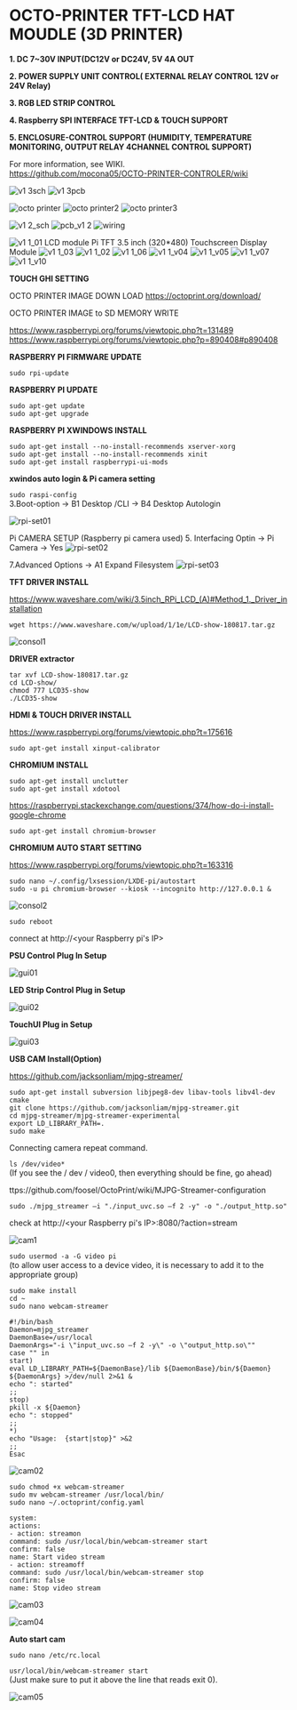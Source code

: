 # OCTO-PRINTER TFT-LCD HAT MOUDLE (3D PRINTER)


**1. DC 7~30V INPUT(DC12V or DC24V, 5V 4A OUT**

**2. POWER SUPPLY UNIT CONTROL( EXTERNAL RELAY CONTROL 12V or 24V Relay)**

**3. RGB LED STRIP CONTROL**

**4. Raspberry SPI INTERFACE TFT-LCD & TOUCH SUPPORT**

**5. ENCLOSURE-CONTROL SUPPORT (HUMIDITY, TEMPERATURE MONITORING, OUTPUT RELAY 4CHANNEL CONTROL SUPPORT)**

For more information, see WIKI.<br>
https://github.com/mocona05/OCTO-PRINTER-CONTROLER/wiki

![v1 3sch](https://user-images.githubusercontent.com/11598835/47960359-a45d3980-e03d-11e8-9079-e34a06b12c0b.png)
![v1 3pcb](https://user-images.githubusercontent.com/11598835/47960347-6fe97d80-e03d-11e8-8af7-9671df97007e.png)

![octo printer](https://user-images.githubusercontent.com/11598835/49480760-4d7c9700-f86b-11e8-9726-81482bc5d504.png)
![octo printer2](https://user-images.githubusercontent.com/11598835/49480931-ec08f800-f86b-11e8-98b8-92dd2afe2ed5.png)
![octo printer3](https://user-images.githubusercontent.com/11598835/49480932-ec08f800-f86b-11e8-84f4-e6344bd70d58.png)


![v1 2_sch](https://user-images.githubusercontent.com/11598835/46899833-a0714800-ced3-11e8-9eae-bbafdd31d3e1.png)
![pcb_v1 2](https://user-images.githubusercontent.com/11598835/46899834-a2d3a200-ced3-11e8-92eb-150ee3ae9a74.png)
![wiring](https://user-images.githubusercontent.com/11598835/47257206-ea56c100-d4c5-11e8-9e50-1440a79b2570.png)

![v1 1_01](https://user-images.githubusercontent.com/11598835/46874394-075f1480-ce74-11e8-8775-5a9fb0a5c464.png)
LCD module Pi TFT 3.5 inch (320*480) Touchscreen Display Module
![v1 1_03](https://user-images.githubusercontent.com/11598835/46874435-2198f280-ce74-11e8-87f1-3caa8f3d6df9.png)
![v1 1_02](https://user-images.githubusercontent.com/11598835/46874464-31b0d200-ce74-11e8-94b3-80f0f6aa0f80.png)
![v1 1_06](https://user-images.githubusercontent.com/11598835/46874484-383f4980-ce74-11e8-96f9-7d96574cf30b.png)
![v1 1_v04](https://user-images.githubusercontent.com/11598835/46874488-3a090d00-ce74-11e8-8dbe-bd7b972c1a39.png)
![v1 1_v05](https://user-images.githubusercontent.com/11598835/46874495-3b3a3a00-ce74-11e8-9089-30a53a3ec9b9.png)
![v1 1_v07](https://user-images.githubusercontent.com/11598835/46874502-3d03fd80-ce74-11e8-87f4-e5af33d6ef59.png)
![v1 1_v10](https://user-images.githubusercontent.com/11598835/46874505-3e352a80-ce74-11e8-9f56-d8e30af4f5fd.png)


**TOUCH GHI SETTING**

OCTO PRINTER IMAGE DOWN LOAD
https://octoprint.org/download/

OCTO PRINTER IMAGE to SD MEMORY WRITE

https://www.raspberrypi.org/forums/viewtopic.php?t=131489
https://www.raspberrypi.org/forums/viewtopic.php?p=890408#p890408

**RASPBERRY PI FIRMWARE UPDATE**

`sudo rpi-update`

**RASPBERRY PI UPDATE**

`sudo apt-get update`<br>
`sudo apt-get upgrade`<br>

**RASPBERRY PI XWINDOWS INSTALL**

`sudo apt-get install --no-install-recommends xserver-xorg`<br>
`sudo apt-get install --no-install-recommends xinit`<br>
`sudo apt-get install raspberrypi-ui-mods`<br>

**xwindos auto login & Pi camera setting**

`sudo raspi-config`<br>
3.Boot-option -> B1 Desktop /CLI -> B4 Desktop Autologin

![rpi-set01](https://user-images.githubusercontent.com/11598835/46899945-6f921280-ced5-11e8-8733-9a8a2dda06f3.png)

Pi CAMERA SETUP (Raspberry pi camera used)
5. Interfacing Optin -> Pi Camera -> Yes
![rpi-set02](https://user-images.githubusercontent.com/11598835/47189405-57a80c00-d377-11e8-9879-542c8fbfb29b.png)

7.Advanced Options -> A1 Expand Filesystem
![rpi-set03](https://user-images.githubusercontent.com/11598835/47197200-98b41680-d39f-11e8-8927-1acf6e96e2c9.png)


**TFT DRIVER INSTALL**

https://www.waveshare.com/wiki/3.5inch_RPi_LCD_(A)#Method_1._Driver_installation


`wget https://www.waveshare.com/w/upload/1/1e/LCD-show-180817.tar.gz`<br>

![consol1](https://user-images.githubusercontent.com/11598835/47189407-5971cf80-d377-11e8-8412-d9e97af0ed27.png)

**DRIVER extractor**

`tar xvf LCD-show-180817.tar.gz`<br>
`cd LCD-show/`<br>
`chmod 777 LCD35-show`<br>
`./LCD35-show`<br>


**HDMI & TOUCH DRIVER INSTALL**

https://www.raspberrypi.org/forums/viewtopic.php?t=175616

`sudo apt-get install xinput-calibrator`<br>



**CHROMIUM INSTALL**

`sudo apt-get install unclutter`<br>
`sudo apt-get install xdotool`<br>

https://raspberrypi.stackexchange.com/questions/374/how-do-i-install-google-chrome


`sudo apt-get install chromium-browser`<br>

**CHROMIUM AUTO START SETTING**

https://www.raspberrypi.org/forums/viewtopic.php?t=163316

`sudo nano ~/.config/lxsession/LXDE-pi/autostart`<br>
`sudo -u pi chromium-browser --kiosk --incognito http://127.0.0.1 &`<br>

![consol2](https://user-images.githubusercontent.com/11598835/47189410-5bd42980-d377-11e8-8e6b-21ce026a0bf3.png)


`sudo reboot`


connect at http://<your Raspberry pi's IP>

**PSU Control Plug In Setup**

![gui01](https://user-images.githubusercontent.com/11598835/47196493-c26b3e80-d39b-11e8-9354-e4c18304e3d4.png)

**LED Strip Control Plug in Setup**

![gui02](https://user-images.githubusercontent.com/11598835/47196492-c1d2a800-d39b-11e8-8d63-ec137b7fc0e1.png)

**TouchUI Plug in Setup**

![gui03](https://user-images.githubusercontent.com/11598835/47196491-c1d2a800-d39b-11e8-8739-58778fd0eef6.png)


**USB CAM Install(Option)**

https://github.com/jacksonliam/mjpg-streamer/

`sudo apt-get install subversion libjpeg8-dev libav-tools libv4l-dev cmake`<br>
`git clone https://github.com/jacksonliam/mjpg-streamer.git`<br>
`cd mjpg-streamer/mjpg-streamer-experimental`<br>
`export LD_LIBRARY_PATH=.`<br>
`sudo make`<br>

Connecting camera repeat command.

`ls /dev/video*`<br> 
(If you see the / dev / video0, then everything should be fine, go ahead)

ttps://github.com/foosel/OctoPrint/wiki/MJPG-Streamer-configuration

`sudo ./mjpg_streamer –i "./input_uvc.so –f 2 -y" -o "./output_http.so"`

check at http://<your Raspberry pi's IP>:8080/?action=stream

![cam1](https://user-images.githubusercontent.com/11598835/47196489-c1d2a800-d39b-11e8-94b1-75423855fa21.png)

`sudo usermod -a -G video pi`<br>
(to allow user access to a device video, it is necessary to add it to the appropriate group)

`sudo make install`<br>
`cd ~`<br>
`sudo nano webcam-streamer`<br>

`#!/bin/bash`<br>
`Daemon=mjpg_streamer`<br>
`DaemonBase=/usr/local`<br>
`DaemonArgs="-i \"input_uvc.so –f 2 -y\" -o \"output_http.so\""`<br>
`case "" in`<br>
`start)`<br>
`eval LD_LIBRARY_PATH=${DaemonBase}/lib ${DaemonBase}/bin/${Daemon} ${DaemonArgs} >/dev/null 2>&1 &`<br>
`echo ": started"`<br>
`;;`<br>
`stop)`<br>
`pkill -x ${Daemon}`<br>
`echo ": stopped"`<br>
`;;`<br>
`*)`<br>
`echo "Usage:  {start|stop}" >&2`<br>
`;;`<br>
`Esac`<br>

![cam02](https://user-images.githubusercontent.com/11598835/47197110-0b70c200-d39f-11e8-9a6b-62b13bd3cda5.png)


`sudo chmod +x webcam-streamer`<br>
`sudo mv webcam-streamer /usr/local/bin/`<br>
`sudo nano ~/.octoprint/config.yaml`<br>

`system:`<br>
  `actions:`<br>
  `- action: streamon`<br>
    `command: sudo /usr/local/bin/webcam-streamer start`<br>
    `confirm: false`<br>
    `name: Start video stream`<br>
  `- action: streamoff`<br>
    `command: sudo /usr/local/bin/webcam-streamer stop`<br>
    `confirm: false`<br>
    `name: Stop video stream`<br>

    
![cam03](https://user-images.githubusercontent.com/11598835/47196496-c303d500-d39b-11e8-927a-436d0f93e258.png)

![cam04](https://user-images.githubusercontent.com/11598835/47196495-c26b3e80-d39b-11e8-9491-22dc55dee9ee.png)


**Auto start cam**

`sudo nano /etc/rc.local`<br>

`usr/local/bin/webcam-streamer start`<br>
(Just make sure to put it above the line that reads exit 0).

![cam05](https://user-images.githubusercontent.com/11598835/47196494-c26b3e80-d39b-11e8-9b17-26c75b5c6d32.png)
